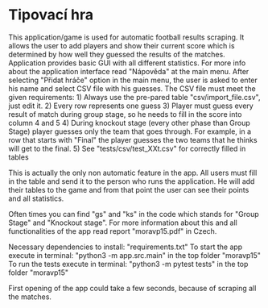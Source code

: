 # Tipovací hra

This application/game is used for automatic football results scraping. It allows the user to add players and show their current score which is determined by how well they guessed the results of the matches.
Application provides basic GUI with all different statistics. For more info about the application interface read "Nápověda" at the main menu.
After selecting "Přidat hráče" option in the main menu, the user is asked to enter his name and select CSV file with his guesses. The CSV file must meet the given requirements:
    1) Always use the pre-pared table "csv/import_file.csv", just edit it.
    2) Every row represents one guess
    3) Player must guess every result of match during group stage, so he needs to fill in the score into column 4 and 5
    4) During knockout stage (every other phase than Group Stage) player guesses only the team that goes through. For example, in a row that starts with "Final" the player guesses the two teams that he thinks will get to the final.
    5) See "tests/csv/test_XXt.csv" for correctly filled in tables
    
This is actually the only non automatic feature in the app. All users must fill in the table and send it to the person who runs the application. He will add their tables to the game and from that point the user can see their points and all statistics.

Often times you can find "gs" and "ks" in the code which stands for "Group Stage" and "Knockout stage". For more information about this and all functionalities of the app read report "moravp15.pdf" in Czech. 


Necessary dependencies to install: "requirements.txt"
To start the app execute in terminal: "python3 -m app.src.main" in the top folder "moravp15"
To run the tests execute in terminal: "python3 -m pytest tests" in the top folder "moravp15"

First opening of the app could take a few seconds, because of scraping all the matches.